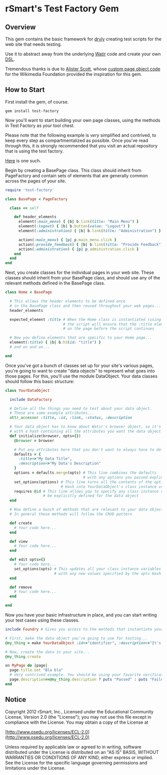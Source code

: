 rSmart's Test Factory Gem
=========================

Overview
--------

This gem contains the basic framework for [dryly](http://en.wikipedia.org/wiki/Don%27t_repeat_yourself) creating test scripts for the web site that needs testing.

Use it to abstract away from the underlying [Watir](http://www.watir.com) code and create your own [DSL](http://en.wikipedia.org/wiki/Domain_specific_language).

Tremendous thanks is due to [Alister Scott](http://watirmelon.com), whose [custom page object code](https://github.com/alisterscott/wmf-custom-page-object) for the Wikimedia Foundation provided the inspiration for this gem.

How to Start
------------

First install the gem, of course.

    gem install test-factory

Now you'll want to start building your own page classes, using the methods in Test Factory as your tool chest.

Please note that the following example is *very* simplified and contrived, to keep every step as compartmentalized as possible. Once you've read through this, it is strongly recommended that you visit an actual repository that is using the test factory.

[Here](https://github.com/rSmart/sambal-cle) is one such.

Begin by creating a BasePage class. This class should inherit from PageFactory and contain sets of elements that are generally common across the pages of your site.

```ruby
require 'test-factory'

class BasePage < PageFactory

  class << self

    def header_elements
      element(:main_menu) { |b| b.link(title: "Main Menu") }
      element(:logout) { |b| b.button(value: "Logout") }
      element(:administration) { |b| b.link(title: "Administration") }

      action(:main_menu) { |p| p.main_menu.click }
      action(:provide_feedback) { |b| b.link(title: "Provide Feedback").click }
      action(:administration) { |p| p.administration.click }
    end
  end
end

```

Next, you create classes for the individual pages in your web site. These classes should inherit from your BasePage class, and should use any of the relevant methods defined in the BasePage class.

```ruby
class Home < BasePage

  # This allows the header elements to be defined once
  # in the BasePage class and then reused throughout your web pages...
  header_elements

  expected_element :title # When the Home class is instantiated (using the Foundry),
                          # the script will ensure that the :title element is present
                          # on the page before the script continues

  # Now you define elements that are specific to your Home page...
  element(:title) { |b| b.h3(id: "title") }
  # and on and on...

end
```

Once you've got a bunch of classes set up for your site's various pages, you're going to want to create "data objects" to represent what goes into those pages. For this, you'll use the module DataObject. Your data classes should follow this basic structure:

```ruby
class YourDataObject

  include DataFactory

  # Define all the things you need to test about your data object.
  # These are some example attributes...
  attr_accessor :title, :id, :link, :status, :description

  # Your data object has to know about Watir's browser object, so it's passed to it here, along
  # with a hash containing all the attributes you want the data object to have
  def initialize(browser, opts={})
    @browser = browser

    # Put any attributes here that you don't want to always have to define explicitly...
    defaults = {
      :title=>"My Data Title",
      :description=>"My Data's Description"
    }
    options = defaults.merge(opts) # This line combines the defaults
                                   # with any options you passed explicitly
    set_options(options) # This line turns all the contents of the options
                         # Hash into YourDataObject's class instance variables
    requires @id # This line allows you to specify any class instance variables that must
                 # be explicitly defined for the data object
  end

  # Now define a bunch of methods that are relevant to your data object.
  # In general these methods will follow the CRUD pattern

  def create
    # Your code here...
  end

  def view
    # Your code here...
  end

  def edit opts={}
    # Your code here...
    set_options(opts) # This updates all your class instance variables
                      # with any new values specified by the opts Hash.
  end

  def remove
    # Your code here...
  end

end
```

Now you have your basic infrastructure in place, and you can start writing your test cases using these classes.

```ruby
include Foundry # Gives you access to the methods that instantiate your Page and Data classes

# First, make the data object you're going to use for testing...
@my_thing = make YourDataObject :id=>"identifier", :description=>"It's lovely."

# Now, create the data in your site...
@my_thing.create

on MyPage do |page|
  page.title.set "Bla bla"
  # Very contrived example. You should be using your favorite verification framework here:
  page.description==@my_thing.description ? puts "Passed" : puts "Failed"
end
```

Notice
------

Copyright 2012 rSmart, Inc., Licensed under the Educational Community License, Version 2.0 (the "License"); you may not use this file except in compliance with the License. You may obtain a copy of the License at

[http://www.osedu.org/licenses/ECL-2.0](http://www.osedu.org/licenses/ECL-2.0)

Unless required by applicable law or agreed to in writing, software distributed under the License is distributed on an "AS IS" BASIS, WITHOUT WARRANTIES OR CONDITIONS OF ANY KIND, either express or implied. See the License for the specific language governing permissions and limitations under the License.